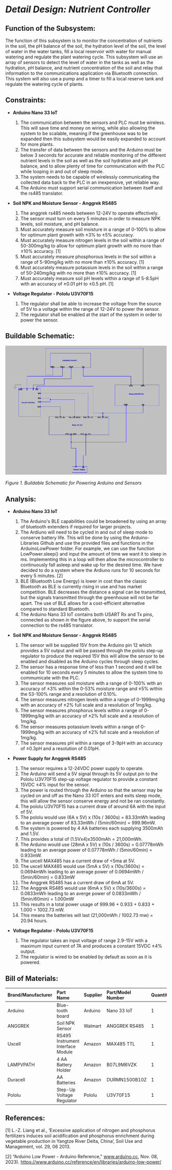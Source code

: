 # *Detail Design: Nutrient Controller*
## **Function of the Subsystem:**
The function of this subsystem is to monitor the concentration of nutrients in the soil,
the pH balance of the soil, the hydration level of the soil, the level of water in the water tanks,
fill a local reservoir with water for manual watering and regulate the plant watering cycle. This 
subsystem will use an array of sensors to detect the level of water in the tanks as well as the 
hydration, pH balance, and nutrient concentration of the soil and relay that information to the 
communications application via Bluetooth connection. This system will also use a pump and a 
timer to fill a local reserve tank and regulate the watering cycle of plants.
## **Constraints:**
- **Arduino Nano 33 IoT**

  1. The communication between the sensors and PLC must be wireless. This will save time and money on wiring, while also allowing the system to be scalable, meaning if the greenhouse was to be expanded then this subsystem would be easily expanded to account for more plants.
  2. The transfer of data between the sensors and the Arduino must be below 3 seconds for accurate and reliable monitoring of the different nutrient levels in the soil as well as the soil hydration and pH balance, and to allow plenty of time for communication with the PLC while looping in and out of sleep mode.
  3. 	The system needs to be capable of wirelessly communicating the collected data back to the PLC in an inexpensive, yet reliable way.
  4. 	The Arduino must support serial communication between itself and the rs485 translator.

- **Soil NPK and Moisture Sensor - Anggrek RS485**

  1. The anggrek rs485 needs between 12-24V to operate effectively.
  2. The sensor must turn on every 5 minutes in order to measure NPK levels, soil moisture, and pH balance.
  3. Must accurately measure soil moisture in a range of 0-100% to allow for optimum plant growth with ±3% to ±5% accuracy.
  4. Must accurately measure nitrogen levels in the soil within a range of 50-300mg/kg to allow for optimum plant growth with no more than ±10% accuracy. [1]
  5. Must accurately measure phosphorous levels in the soil within a range of 5-90mg/kg with no more than ±10% accuracy. [1]
  6. Must accurately measure potassium levels in the soil within a range of 50-240mg/kg with no more than ±10% accuracy. [1]
  7. Must accurately measure soil pH levels within a range of 5-8.5pH with an accuracy of ±0.01 pH to ±0.5 pH. [1]

- **Voltage Regulator - Pololu U3V70F15**

  1. The regulator shall be able to increase the voltage from the source of 5V to a voltage within the range of 12-24V to power the sensor.
  2. The regulator shall be enabled at the start of the system in order to power the sensor.

## **Buildable Schematic:**
![Nutrient Schematic](https://github.com/RealityHertz/Greenhouse-Project/blob/main/Documentation/Images/Nutrient%20Schematic%20V4.png)

*Figure 1. Buildable Schematic for Powering Arduino and Sensors*

## **Analysis:**
- **Arduino Nano 33 IoT**
  
   1. The Arduino's BLE capabilities could be broadened by using an array of bluetooth extenders if required for larger projects.
   2. The Ardiuno will need to be cycled in and out of sleep mode to conserve battery life. This will be done by using the Arduino-Libraries Github and use the provided files and functions in the ArduinoLowPower folder. For example, we can use the function LowPower.sleep() and input the amount of time we want it to sleep in ms. Implementing this in a loop will then allow the microcontroller to continuously fall asleep and wake up for the desired time. We have decided to do a system where the Ardiuno runs for 10 seconds for every 5 minutes. [2]
   3. BLE (Bluetooth Low Energy) is lower in cost than the classic Bluetooth as BLE is currently rising in use and has market competition. BLE decreases the distance a signal can be transmitted, but the signals transmitted through the greenhouse will not be far apart. The use of BLE allows for a cost-eﬃcient alternative compared to standard Bluetooth.
   4. The Arduino Nano 33 IoT contains both USART Rx and Tx pins, connected as shown in the figure above, to support the serial connection to the rs485 translator.
 
- **Soil NPK and Moisture Sensor - Anggrek RS485**
   1. The sensor will be supplied 15V from the Arduino pin 12 which provides a 5V output and will be passed through the pololu step-up regulator to produce the required 15V this will allow the sensor to be enabled and disabled as the Arduino cycles through sleep cycles.
   2. The sensor has a response time of less than 1 second and it will be enabled for 10 seconds every 5 minutes to allow the system time to commumicate with the PLC.
   3. The sensor measures soil moisture with a range of 0-100% with an accuracy of ±3% within the 0-53% moisture range and ±5% within the 53-100% range and a resolution of 0.10%.
   4. The sensor measures nitrogen levels within a range of 0-1999mg/kg with an accuracy of ±2% full scale and a resolution of 1mg/kg.
   5. The sensor measures phosphorus levels within a range of 0-1999mg/kg with an accuracy of ±2% full scale and a resolution of 1mg/kg.
   6. The sensor measures potassium levels within a range of 0-1999mg/kg with an accuracy of ±2% full scale and a resolution of 1mg/kg.
   7. The sensor measures pH within a range of 3-9pH with an accuracy of ±0.3pH and a resolution of 0.01pH.
 
- **Power Supply for Anggrek RS485**
    1. The sensor requires a 12-24VDC power supply to operate.
    2. The Arduino will send a 5V signal through its 5V output pin to the Pololu U3V70F15 step-up voltage regulator to provide a constant 15VDC ±4% input for the sensor.
    3. The power is routed through the Arduino so that the sensor may be cycled on and off as the Nano 33 IOT enters and exits sleep mode, this will allow the sensor conserve energy and not be ran constantly.
    4. The pololu U3V70F15 has a current draw of around 6A with the input of 5V.
    5. The pololu would use (6A x 5V) x (10s / 3600s) = 83.33mWh leading to an average power of 83.33mWh / (5min/60min) = 999.96mW.
    6. The system is powered by 4 AA batteries each supplying 3500mAh and 1.5V.
    7. This provides a total of (1.5Vx4)x3500mAh = 21,000mWh.
    8. The Arduino would use (28mA x 5V) x (10s / 3600s) = 0.07778mWh leading to an average power of 0.07778mWh / (5min/60min) = 0.933mW.
    9. The uxcell MAX485 has a current draw of <5ma at 5V.
    10. The uxcell MAX485 would use (5mA x 5V) x (10s/3600s) = 0.0694mWh leading to an average power of 0.0694mWh / (5min/60min) = 0.833mW
    11. The Anggrek RS485 has a current draw of 6mA at 5V.
    12. The Anggrek RS485 would use (6mA x 5V) x (10s/3600s) = 0.0833mWh leading to an averge power of 0.0833mWh / (5min/60min) = 1.000mW
    13. This results in a total power usage of 999.96 + 0.933 + 0.833 + 1.000 = 1002.73 mW.
    14. This means the batteries will last (21,000mWh / 1002.73 mw) = 20.94 hours.
 
- **Voltage Regulator - Pololu U3V70F15**
   1. The regulator takes an input voltage of range 2.9-15V with a maximum input current of 7A and produces a constant 15VDC ±4% output.
   2. The regulator is wired to be enabled by default as soon as it is powered.
  
## **Bill of Materials:**
| Brand/Manufacturer | Part Name | Supplier | Part/Model Number | Quantity | Units | Unit Cost | Cost |
| :--- | :--- | :--- | :--- | :--- | :--- | :--- | :--- |
| Arduino | Blue-tooth board | Arduino | Nano 33 IoT | 1 | 1 | $25.50 | $25.50 |
| ANGGREK | Soil NPK Sensor | Walmart | ANGGREK RS485 | 1 | 1 | $78.51 | $78.51 |
| Uxcell | RS495 Instrument Interface Module | Amazon | MAX485 TTL | 1 | 1 | $6.99 | $6.99 |
| LAMPVPATH | 4 AA Battery Holder | Amazon | B07L9M6VZK | 1 | 2 | $7.49 | $7.49 |
| Duracell | AA Batteries | Amazon | DURMN1500B10Z | 1 | 10 | $8.79 | $8.79 |
| Pololu | Step-Up Voltage Regulator | Pololu | U3V70F15 | 1 | 1 | $17.95 | $17.95 |

## **References:**

[1] L.-Z. Liang et al., ‘Excessive application of nitrogen and phosphorus fertilizers induces soil acidification and phosphorus enrichment during vegetable production in Yangtze River Delta, China’, Soil Use and Management, vol. 29, 06 2013.

[2] “Arduino Low Power - Arduino Reference,” www.arduino.cc, Nov. 08, 2023).
‌<https://www.arduino.cc/reference/en/libraries/arduino-low-power/>
